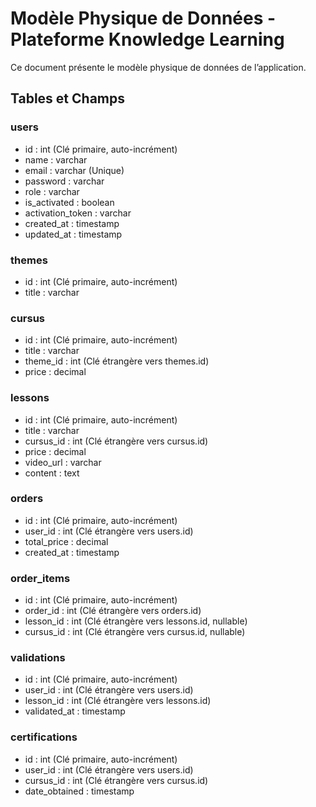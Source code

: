 # Modèle Physique de Données - Plateforme Knowledge Learning

Ce document présente le modèle physique de données de l’application.

## Tables et Champs

### users
- id : int (Clé primaire, auto-incrément)
- name : varchar
- email : varchar (Unique)
- password : varchar
- role : varchar
- is_activated : boolean
- activation_token : varchar
- created_at : timestamp
- updated_at : timestamp

### themes
- id : int (Clé primaire, auto-incrément)
- title : varchar

### cursus
- id : int (Clé primaire, auto-incrément)
- title : varchar
- theme_id : int (Clé étrangère vers themes.id)
- price : decimal

### lessons
- id : int (Clé primaire, auto-incrément)
- title : varchar
- cursus_id : int (Clé étrangère vers cursus.id)
- price : decimal
- video_url : varchar
- content : text

### orders
- id : int (Clé primaire, auto-incrément)
- user_id : int (Clé étrangère vers users.id)
- total_price : decimal
- created_at : timestamp

### order_items
- id : int (Clé primaire, auto-incrément)
- order_id : int (Clé étrangère vers orders.id)
- lesson_id : int (Clé étrangère vers lessons.id, nullable)
- cursus_id : int (Clé étrangère vers cursus.id, nullable)

### validations
- id : int (Clé primaire, auto-incrément)
- user_id : int (Clé étrangère vers users.id)
- lesson_id : int (Clé étrangère vers lessons.id)
- validated_at : timestamp

### certifications
- id : int (Clé primaire, auto-incrément)
- user_id : int (Clé étrangère vers users.id)
- cursus_id : int (Clé étrangère vers cursus.id)
- date_obtained : timestamp

